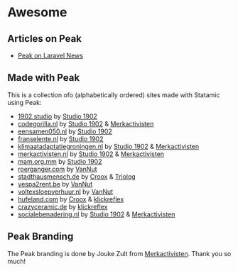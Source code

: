 # Awesome

## Articles on Peak
* [Peak on Laravel News](https://laravel-news.com/statamic-peak)

## Made with Peak
This is a collection ofo (alphabetically ordered) sites made with Statamic using Peak:

* [1902.studio](https://1902.studio) by [Studio 1902](https://1902.studio)
* [codegorilla.nl](https://codegorilla.nl)  by [Studio 1902](https://studio1902.nl) & [Merkactivisten](https://merkactivisten.nl)
* [eensamen050.nl](https://eensamen050.nl) by [Studio 1902](https://studio1902.nl)
* [franselente.nl](https://franselente.nl) by [Studio 1902](https://studio1902.nl)
* [klimaatadaptatiegroningen.nl](https://klimaatadaptatiegroningen.nl) by [Studio 1902](https://studio1902.nl) & [Merkactivisten](https://merkactivisten.nl)
* [merkactivisten.nl](https://merkactivisten.nl) by [Studio 1902](https://studio1902.nl) & [Merkactivisten](https://merkactivisten.nl)
* [mam.org.mm](https://mam.org.mm) by [Studio 1902](https://studio1902.nl)
* [roerganger.com](https://roerganger.com) by [VanNut](https://vannut.nl)
* [stadthausmensch.de](https://stadthausmensch.de) by [Croox](https://croox.com) & [Triolog](https://www.triolog-web.de)
* [vespa2rent.be](https://vespa2rent.be) by [VanNut](https://vannut.nl)
* [voltexsloepverhuur.nl](https://voltexsloepverhuur.nl) by [VanNut](https://vannut.nl)
* [hufeland.com](https://hufeland.com) by [Croox](https://croox.com) & [klickreflex](https://twitter.com/klickreflex)
* [crazyceramic.de](https://www.crazyceramic.de) by [klickreflex](https://twitter.com/klickreflex)
* [socialebenadering.nl](https://socialebenadering.nl) by [Studio 1902](https://1902.studio) & [Merkactivisten](https://merkactivisten.nl)

## Peak Branding

The Peak branding is done by Jouke Zult from [Merkactivisten](https://merkactivisten.nl). Thank you so much!

